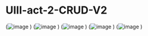 # UIII-act-2-CRUD-V2
(![image](https://github.com/jctorres10/UIII-act-2-CRUD-V2/assets/143548160/b43fce86-16c6-45ac-830b-a1a0413f319e)
)
(![image](https://github.com/jctorres10/UIII-act-2-CRUD-V2/assets/143548160/79135903-088d-4c94-b290-26ee5dcd23a9)
)
(![image](https://github.com/jctorres10/UIII-act-2-CRUD-V2/assets/143548160/5164b9e6-233a-478f-8acc-bf9b73ac39e3)
)
(![image](https://github.com/jctorres10/UIII-act-2-CRUD-V2/assets/143548160/2f301c4c-6299-4de6-959c-02a03fab8500)
)
(![image](https://github.com/jctorres10/UIII-act-2-CRUD-V2/assets/143548160/5763b57c-619d-47c5-8e21-afa0df58f5b0)
)
